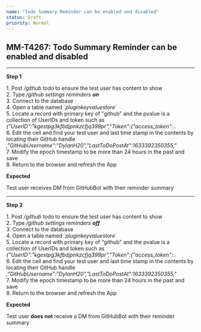 ```yaml
---
name: "Todo Summary Reminder can be enabled and disabled"
status: Draft
priority: Normal
---
```


## MM-T4267: Todo Summary Reminder can be enabled and disabled

---

**Step 1**

1\. Post _/github todo_ to ensure the test user has content to show\
2\. Type _/github settings reminders **on**_\
3\. Connect to the database\
4\. Open a table named \`_pluginkeyvaluestore_\`\
5\. Locate a record with primary key of "github" and the pvalue is a collection of UserIDs and token such as _{"UserID":"kgestpg3kfbdjpnkzcfjq399pr","Token":{"access\_token":.._\
6\. Edit the cell and find your test user and last time stamp in the contents by locating their GitHub handle _,"GitHubUsername":"DylanH20","LastToDoPostAt":1633392350355,"_\
7\. Modify the epoch timestamp to be more than 24 hours in the past and save\
8\. Return to the browser and refresh the App

**Expected**

Test user receives DM from GitHubBot with their reminder summary

---

**Step 2**

1\. Post _/github todo_ to ensure the test user has content to show\
2\. Type _/github settings reminders **off**_\
3\. Connect to the database\
4\. Open a table named \`_pluginkeyvaluestore_\`\
5\. Locate a record with primary key of "github" and the pvalue is a collection of UserIDs and token such as _{"UserID":"kgestpg3kfbdjpnkzcfjq399pr","Token":{"access\_token":.._\
6\. Edit the cell and find your test user and last time stamp in the contents by locating their GitHub handle _,"GitHubUsername":"DylanH20","LastToDoPostAt":1633392350355,"_\
7\. Modify the epoch timestamp to be more than 24 hours in the past and save\
8\. Return to the browser and refresh the App

**Expected**

Test user **does not** receive a DM from GitHubBot with their reminder summary
